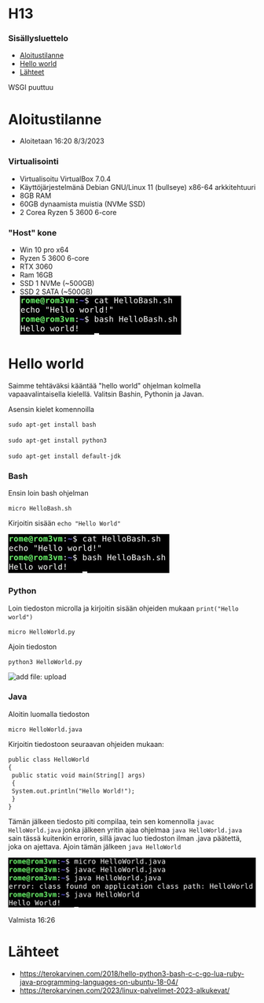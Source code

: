 # H13

### Sisällysluettelo
- [Aloitustilanne](#Aloitustilanne) 
- [Hello world](#hello-world)
- [Lähteet](#lähteet)

WSGI puuttuu

# Aloitustilanne

- Aloitetaan 16:20 8/3/2023

### Virtualisointi
- Virtualisoitu VirtualBox 7.0.4
- Käyttöjärjestelmänä Debian GNU/Linux 11 (bullseye) x86-64 arkkitehtuuri 
- 8GB RAM
- 60GB dynaamista muistia (NVMe SSD)
- 2 Corea Ryzen 5 3600 6-core

### "Host" kone
- Win 10 pro x64
- Ryzen 5 3600 6-core
- RTX 3060
- Ram 16GB
- SSD 1 NVMe (~500GB)
- SSD 2 SATA (~500GB)
![add file: upload](V7Kuvat1/v7t1k1.jpg) 

# Hello world

Saimme tehtäväksi kääntää "hello world" ohjelman kolmella vapaavalintaisella kielellä. Valitsin Bashin, Pythonin ja Javan.

Asensin kielet komennoilla

    sudo apt-get install bash

    sudo apt-get install python3

    sudo apt-get install default-jdk
    
### Bash
    
Ensin loin bash ohjelman

    micro HelloBash.sh
    
Kirjoitin sisään ```echo "Hello World"```

![add file: upload](V7Kuvat1/v7t1k1.jpg) 


### Python

Loin tiedoston microlla ja kirjoitin sisään ohjeiden mukaan ```print("Hello world")```

    micro HelloWorld.py

Ajoin tiedoston 

    python3 HelloWorld.py

![add file: upload](V7Kuvat2/v7t1k2.jpg)


### Java

Aloitin luomalla tiedoston

    micro HelloWorld.java

Kirjoitin tiedostoon seuraavan ohjeiden mukaan:

    public class HelloWorld
    {
     public static void main(String[] args)
     {
     System.out.println("Hello World!");
     }
    }

Tämän jälkeen tiedosto piti compilaa, tein sen komennolla ```javac HelloWorld.java``` jonka jälkeen yritin ajaa ohjelmaa ```java HelloWorld.java``` sain tässä kuitenkin
errorin, sillä javac luo tiedoston ilman .java päätettä, joka on ajettava. Ajoin tämän jälkeen ```java HelloWorld``` 

![add file: upload](V7Kuvat1/v7t1k3.jpg)

Valmista 16:26

# Lähteet
- https://terokarvinen.com/2018/hello-python3-bash-c-c-go-lua-ruby-java-programming-languages-on-ubuntu-18-04/
- https://terokarvinen.com/2023/linux-palvelimet-2023-alkukevat/
